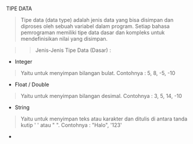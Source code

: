 TIPE DATA


>Tipe data (data type) adalah jenis data yang bisa disimpan dan diproses oleh sebuah variabel dalam program. Setiap bahasa pemrograman memiliki tipe data dasar dan kompleks untuk mendefinisikan nilai yang disimpan.

>>Jenis-Jenis Tipe Data (Dasar) :
* Integer
>Yaitu untuk menyimpan bilangan bulat. Contohnya : 5, 8, -5, -10
*  Float / Double
>Yaitu untuk menyimpan bilangan desimal. Contohnya : 3, 5, 14, -10
* String
>Yaitu untuk menyimpan teks atau karakter dan ditulis di antara tanda kutip ' ' atau " ". Contohnya : "Halo", '123'
* 